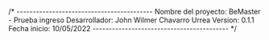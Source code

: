 /* 
    ------------------------------------------
    Nombre del proyecto: BeMaster - Prueba ingreso
    Desarrollador: John Wilmer Chavarro Urrea
    Version: 0.1.1
    Fecha inicio: 10/05/2022
    ------------------------------------------
*/

